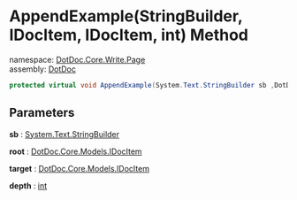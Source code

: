 ﻿# AppendExample\(StringBuilder, IDocItem, IDocItem, int\) Method

namespace: [DotDoc\.Core\.Write\.Page](../../DotDoc.Core.Write.Page.md)<br />
assembly: [DotDoc](../../../DotDoc.md)



```csharp
protected virtual void AppendExample(System.Text.StringBuilder sb ,DotDoc.Core.Models.IDocItem root ,DotDoc.Core.Models.IDocItem target ,int depth = 2);
```

## Parameters

__sb__ : [System\.Text\.StringBuilder](https://docs.microsoft.com/dotnet/api/System.Text.StringBuilder)



__root__ : [DotDoc\.Core\.Models\.IDocItem](../../../DotDoc/DotDoc.Core.Models/IDocItem.md)



__target__ : [DotDoc\.Core\.Models\.IDocItem](../../../DotDoc/DotDoc.Core.Models/IDocItem.md)



__depth__ : [int](https://docs.microsoft.com/dotnet/api/System.Int32)



